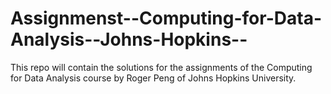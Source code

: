 Assignmenst--Computing-for-Data-Analysis--Johns-Hopkins--
=========================================================

This repo will contain the solutions for the assignments of the Computing for Data Analysis course by Roger Peng of Johns Hopkins University.
